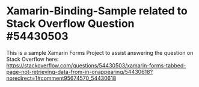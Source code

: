 # Xamarin-Binding-Sample related to Stack Overflow Question #54430503

This is a sample Xamarin Forms Project to assist answering the question on Stack Overflow here: 
https://stackoverflow.com/questions/54430503/xamarin-forms-tabbed-page-not-retrieving-data-from-in-onappearing/54430618?noredirect=1#comment95674570_54430618
